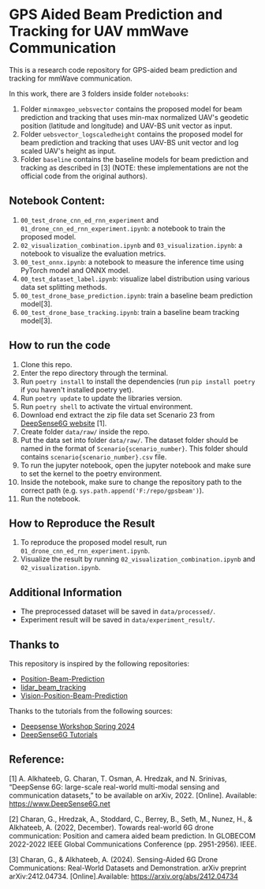 # GPS Aided Beam Prediction and Tracking for UAV mmWave Communication

This is a research code repository for GPS-aided beam prediction and tracking for mmWave communication.

In this work, there are 3 folders inside folder `notebooks`:
1. Folder `minmaxgeo_uebsvector` contains the proposed model for beam prediction and tracking that uses min-max normalized UAV's geodetic position (latitude and longitude) and UAV-BS unit vector as input.
2. Folder `uebsvector_logscaledheight` contains the proposed model for beam prediction and tracking that uses UAV-BS unit vector and log scaled UAV's height as input.
3. Folder `baseline` contains the baseline models for beam prediction and tracking as described in [3] (NOTE: these implementations are not the official code from the original authors).

## Notebook Content:

1. `00_test_drone_cnn_ed_rnn_experiment` and `01_drone_cnn_ed_rnn_experiment.ipynb`: a notebook to train the proposed model.
2. `02_visualization_combination.ipynb` and `03_visualization.ipynb`: a notebook to visualize the evaluation metrics.
3. `00_test_onnx.ipynb`: a notebook to measure the inference time using PyTorch model and ONNX model.
4. `00_test_dataset_label.ipynb`: visualize label distribution using various data set splitting methods.
5. `00_test_drone_base_prediction.ipynb`: train a baseline beam prediction model[3].
6. `00_test_drone_base_tracking.ipynb`: train a baseline beam tracking model[3].

## How to run the code
1. Clone this repo.
2. Enter the repo directory through the terminal.
3. Run `poetry install` to install the dependencies (run `pip install poetry` if you haven't installed poetry yet).
4. Run `poetry update` to update the libraries version.
5. Run `poetry shell` to activate the virtual environment.
6. Download end extract the zip file data set Scenario 23 from [DeepSense6G website](https://www.deepsense6g.net) [1].
7. Create folder `data/raw/` inside the repo.
8. Put the data set into folder `data/raw/`. The dataset folder should be named in the format of `Scenario{scenario_number}`. This folder should contains `scenario{scenario_number}.csv` file.
9. To run the jupyter notebook, open the jupyter notebook and make sure to set the kernel to the poetry environment.
10. Inside the notebook, make sure to change the repository path to the correct path (e.g. `sys.path.append('F:/repo/gpsbeam')`).
11. Run the notebook.

## How to Reproduce the Result

1. To reproduce the proposed model result, run `01_drone_cnn_ed_rnn_experiment.ipynb`.
2. Visualize the result by running `02_visualization_combination.ipynb` and `02_visualization.ipynb`.

## Additional Information
- The preprocessed dataset will be saved in `data/processed/`.
- Experiment result will be saved in `data/experiment_result/`.

## Thanks to
This repository is inspired by the following repositories: 
- [Position-Beam-Prediction](https://github.com/jmoraispk/Position-Beam-Prediction)
- [lidar_beam_tracking](https://github.com/acyiobs/lidar_beam_tracking)
- [Vision-Position-Beam-Prediction](https://github.com/gourangc/Vision-Position-Beam-Prediction)

Thanks to the tutorials from the following sources:
- [Deepsense Workshop Spring 2024](https://www.deepsense6g.net/deepsense6g-workshop-spring-2024/)
- [DeepSense6G Tutorials](https://www.deepsense6g.net/tutorials/)

## Reference:

[1] A. Alkhateeb, G. Charan, T. Osman, A. Hredzak, and N. Srinivas, “DeepSense 6G: large-scale real-world multi-modal sensing and communication datasets,” to be available on arXiv, 2022. [Online]. Available: https://www.DeepSense6G.net

[2] Charan, G., Hredzak, A., Stoddard, C., Berrey, B., Seth, M., Nunez, H., & Alkhateeb, A. (2022, December). Towards real-world 6G drone communication: Position and camera aided beam prediction. In GLOBECOM 2022-2022 IEEE Global Communications Conference (pp. 2951-2956). IEEE.

[3] Charan, G., & Alkhateeb, A. (2024). Sensing-Aided 6G Drone Communications: Real-World Datasets and Demonstration. arXiv preprint arXiv:2412.04734. [Online].Available: https://arxiv.org/abs/2412.04734
